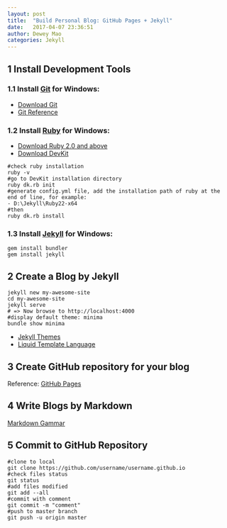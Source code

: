 ```yaml
---
layout: post
title:  "Build Personal Blog: GitHub Pages + Jekyll"
date:   2017-04-07 23:36:51
author: Dewey Mao
categories: Jekyll
---
```


## 1 Install Development Tools
  
### 1.1 Install <a href="https://git-scm.com/about" target="_blank">Git</a> for Windows: 
- <a href="https://git-scm.com/downloads" target="_blank">Download Git</a>
- <a href="https://git-scm.com/docs" target="_blank">Git Reference</a>
  
### 1.2 Install <a href="http://www.ruby-lang.org/zh_cn/" target="_blank">Ruby</a> for Windows:
- <a href="http://rubyinstaller.org/downloads/" target="_blank">Download Ruby 2.0 and above</a>
- <a href="http://rubyinstaller.org/downloads/" target="_blank">Download DevKit</a>

```
#check ruby installation
ruby -v 
#go to DevKit installation directory
ruby dk.rb init
#generate config.yml file, add the installation path of ruby at the end of line, for example: 
- D:\Jekyll\Ruby22-x64
#then
ruby dk.rb install 
```
  
### 1.3 Install <a href="http://jekyll.com.cn/" target="_blank">Jekyll</a> for Windows:

```
gem install bundler
gem install jekyll
```

## 2 Create a Blog by Jekyll

```
jekyll new my-awesome-site 
cd my-awesome-site 
jekyll serve 
# => Now browse to http://localhost:4000 
#display default theme: minima
bundle show minima
```

- <a href="http://jekyllthemes.org/" target="_blank">Jekyll Themes</a>
- <a href="https://liquid.bootcss.com/" target="_blank">Liquid Template Language</a>

## 3 Create GitHub repository for your blog
Reference: <a href="https://pages.github.com/" target="_blank">GitHub Pages</a>

## 4 Write Blogs by Markdown
<a href="http://www.appinn.com/markdown/" target="_blank">Markdown Gammar</a>

## 5 Commit to GitHub Repository

```
#clone to local
git clone https://github.com/username/username.github.io
#check files status
git status
#add files modified
git add --all
#commit with comment
git commit -m "comment"
#push to master branch
git push -u origin master
```




